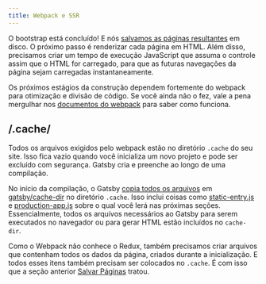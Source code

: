 ```yaml
---
title: Webpack e SSR
---
```


O bootstrap está concluído! E nós [salvamos as páginas resultantes](/docs/write-pages/) em disco. O próximo passo é renderizar cada página em HTML. Além disso, precisamos criar um tempo de execução JavaScript que assuma o controle assim que o HTML for carregado, para que as futuras navegações da página sejam carregadas instantaneamente.

Os próximos estágios da construção dependem fortemente do webpack para otimização e divisão de código. Se você ainda não o fez, vale a pena mergulhar nos [documentos do webpack](https://webpack.js.org/guides/) para saber como funciona.

## /.cache/

Todos os arquivos exigidos pelo webpack estão no diretório `.cache` do seu site. Isso fica vazio quando você inicializa um novo projeto e pode ser excluído com segurança. Gatsby cria e preenche ao longo de uma compilação.

No início da compilação, o Gatsby [copia todos os arquivos](https://github.com/gatsbyjs/gatsby/blob/master/packages/gatsby/src/bootstrap/index.js#L191) em [gatsby/cache-dir](https://github.com/gatsbyjs/gatsby/tree/master/packages/gatsby/cache-dir) no diretório `.cache`. Isso inclui coisas como [static-entry.js](https://github.com/gatsbyjs/gatsby/blob/master/packages/gatsby/cache-dir/static-entry.js) e [production-app.js](https://github.com/gatsbyjs/gatsby/blob/master/packages/gatsby/cache-dir/production-app.js) sobre o qual você lerá nas próximas seções. Essencialmente, todos os arquivos necessários ao Gatsby para serem executados no navegador ou para gerar HTML estão incluídos no `cache-dir`.

Como o Webpack não conhece o Redux, também precisamos criar arquivos que contenham todos os dados da página, criados durante a inicialização. E todos esses itens também precisam ser colocados no `.cache`. É com isso que a seção anterior [Salvar Páginas](/docs/write-pages/) tratou.

